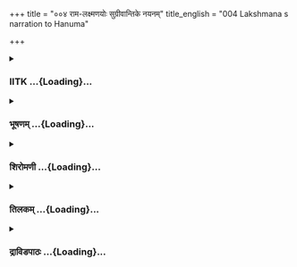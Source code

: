 +++
title = "००४ राम-लक्ष्मणयोः सुग्रीवान्तिके नयनम्"
title_english = "004 Lakshmana s narration to Hanuma"

+++
<div caption="श्रीराम-हरिसीताराममूर्ति-घनपाठिभ्यां वचनम्" class="audioEmbed" src="https://archive.org/download/Ramayana-recitation-Sriram-harisItArAmamUrti-Ghanapaati-v2/Kanda_4/Kanda_4_KSK-004-RamaLakshmanayoho_Sugreeva_Sameepa_Nayanam_0.mp3"></div>

<div class="js_include collapsed" newlevelforh1="3" title="IITK" unfilled url="/purANam/rAmAyaNam/audIchya-pAThaH/iitk/4_kiShkindhAkANDam/01-sugrIva-sakhyam/004_rAma-laxmaNayoH_sugrIvAntike_nayanam.md">
<details><summary><h3>IITK ...{Loading}...</h3></summary>

Lakshmana speaks to Hanuman the purpose of their arrival at Rishyamuka
-- Hanuman takes Rama and Lakshmana on his shoulders to Sugriva



#### श्लोकः
##### मूलम्
ततः प्रहृष्टौ हनुमान्कृत्यवानिति तद्वचः।  
श्रुत्वा मधुरसम्भाषं  सुग्रीवं मनसा गतः4.4.1॥

##### शब्दार्थः
ततः then, कृत्यवान्  who has done his duty, हनुमान् Hanuman, इति thus, तद्वचः his words, श्रुत्वा having heard, मधुरसम्भाषं च and sweet talk, प्रहृष्टः glad, मनसा at heart, सुग्रीवम् to Sugriva, गतः about

##### आङ्ग्लानुवादः
After listening to the sweet words of Lakshmana, Hanuman, having done what he had to do felt happy and thought of Sugriva.



#### श्लोकः
##### मूलम्
भव्यो राज्यागमस्तस्य सुग्रीवस्य महात्मनः।  
यदयं कृत्यवान्प्राप्तः कृत्यं चैतदुपागतम्4.4.2॥

##### शब्दार्थः
महात्मनः great self, तस्य सुग्रीवस्य that Sugriva's, राज्यागमः acquisition of kingdom, भव्यः is likely to happen, यत् since, कृत्यवान्  one who has done his duty, अयम् this, प्राप्तः got, एतत् this, कृतं च and has work, उपागतम् has come

##### आङ्ग्लानुवादः
The great Sugriva, thinks Hanuman, who had done his duty is likely to acquire his kingdom, because great Rama who would help in the work of Sugriva has also come.'



#### श्लोकः
##### मूलम्
ततः परमसंहृष्टो हनुमान् प्लवगर्षभः।  
प्रत्युवाच ततो वाक्यं रामं वाक्यविशारदः4.4.3॥

##### शब्दार्थः
ततः then, परमसंहृष्टः extremely happy, प्लवगोत्तमः best of monkeys, हनुमान् Hanuman, ततः then,वाक्यविशारदम् learned in converasation, रामम् Rama's, वाक्यम् words, प्रत्युवाच  enquired

##### आङ्ग्लानुवादः
Hanuman, the best of the monkeys, learned in conversation, felt extremely happy and enquired from Ramaः



#### श्लोकः
##### मूलम्
किमिर्थं त्वं वनं घोरं पम्पाकाननमण्डितम्।  
आगतस्सानुजो दुर्गं नानाव्यालमृगायुतम्4.4.4॥

##### शब्दार्थः
सानुजः accompanied by your brother, पम्पाकाननमण्डितम् woods surrounding Pampa, दुर्गम् inaccessible, नानाव्यालमृगायुतम् full of different kinds of serpents and wild animals, घोरम् dreadful, वनम् forest, किमर्थम् why, आगतः came here?

##### आङ्ग्लानुवादः
'Why have you come with your brother to this dreadful, inaccessible forest surrounding Pampa, full of different varieties of serpents and wild animals?'



#### श्लोकः
##### मूलम्
तस्य तद्वचनं श्रुत्वा लक्ष्मणो रामचोदितः।  
आचचक्षे महात्मानं रामं दशरथात्मजम्4.4.5॥

##### शब्दार्थः
लक्ष्मणः Lakshmana, तस्य his, तत् those, वचनम् words, श्रुत्वा having heard, रामचोदितः urged by Rama, महात्मानम् great soul, दशरथात्मजम् son of Dasaratha, रामम् Rama, आचचक्षे narrated

##### आङ्ग्लानुवादः
Having listened to Hanuman, and urged by Rama, Lakshmana told him about the great Rama, son of Dasaratha.



#### श्लोकः
##### मूलम्
राजा दशरथो नाम द्युतिमान्धर्मवत्सलः।  
चातुर्वर्ण्यं स्वधर्मेण नित्यमेवाभ्यपालयत्4.4.6॥

##### शब्दार्थः
द्युतिमान् brilliant, धर्मवत्सलः lover of dharma, चातुर्वर्ण्यम् four classes, नित्यमेव always, स्वधर्मेण  his duty, अभ्यपालयत् ruled, दशरथो नाम named Dasaratha, राजा king

##### आङ्ग्लानुवादः




#### श्लोकः
##### मूलम्
न द्वेष्टा विद्यते तस्य न च स द्वेष्टि कञ्चन।  
स च सर्वेषु भूतेषु पितामह इवापरः4.4.7॥  
अग्निष्टोमादिभिर्यज्ञैरिष्टवानाप्तदक्षिणैः।

##### शब्दार्थः
तस्य his, द्वेष्टा enemy, न विद्यते never existed, सः he, कञ्चन any one indeed, न द्वेष्टि not hated, सः he, सर्वेषु at all, भूतेषु beings, अपरः another, पितामहः इव like the father, आप्तदक्षिणैः with generous gifts, अग्निष्टोमादिभिः with fire sacrifices and others, यज्ञैः with yajnas, इष्टवान् performed.

##### आङ्ग्लानुवादः
'He never hated any one nor did any one ever hate him. To all his subjects, he was like another father, the Creator Brahma. And he was generous in giving gifts while performing yajnas (rituals with fire) like Agnistoma.



#### श्लोकः
##### मूलम्
तस्यायं पूर्वजः पुत्रो रामो नाम जनैः श्रुतः॥4.4.8॥  
शरण्यस्सर्वभूतानां पितुर्निर्देशपारगः।

##### शब्दार्थः
अयम् this is, तस्य his, पूर्वजः elder, पुत्रः son, रामो नाम by name Rama, जनैः by people, श्रुतः popular, सर्वभूतानाम् at all beings, शरण्यः protector, पितुः father's, निर्देशपारगः one who  never fails to follow instructions.

##### आङ्ग्लानुवादः
'Here is his eldest son, popularly known as Rama. He is the protector of all beings and never failed his father's instructions.



#### श्लोकः
##### मूलम्
वीरो दशरथस्यायं पुत्राणां गुणवत्तमः॥4.4.9॥  
राजलक्षणसम्पन्नस्सम्युक्तो राजसम्पदा।  
राज्याद्भ्रष्टो वने वस्तुं मया सार्धमिहागतः4.4.10॥

##### शब्दार्थः
दशरथस्य Dasaratha's, पुत्राणाम् among sons, वीरः warrior, गुणवत्तमः most virtuous, राजलक्षणसंयुक्तः endowed with royal traits, राज्यसम्पदा with royal wealth, संयुक्तः he is  
endowed with, अयम् this one, राज्यात् from kingdom, भ्रष्टः is sent away, वने in the forest, वस्तुम् to reside, मया सार्धम् along with me, इह here, आगतः has come

##### आङ्ग्लानुवादः




#### श्लोकः
##### मूलम्
भार्यया च महातेजास्सीतयाऽनुगतो वशी।  
दिनक्षये महातेजाः प्रभयेव दिवाकरः4.4.11॥

##### शब्दार्थः
महातेजाः glorious one, वशी selfcontrolled, दिनक्षये at the end of the day, दिवाकरः Sun, प्रभयेव with radiance, भार्यया  with wife, सीतया with Sita, अनुगतः followed

##### आङ्ग्लानुवादः
'This glorious Rama was followed by his wife, Sita, like the rays of the effulgent Sun follow him to the end of the day.



#### श्लोकः
##### मूलम्
अहमस्यावरो भ्राता गुणैर्दास्यमुपागतः।  
कृतज्ञस्य बहुज्ञस्य लक्ष्मणो नाम नामतः4.4.12॥

##### शब्दार्थः
अहम् I am, कृतज्ञस्य of the grateful man, बहुज्ञस्य of a wellversed man, अस्य his, गुणैः by virtues, दास्यम् servitude, उपागतः has accepted, अवरः younger, भ्राता brother, नामतः  name, लक्ष्मणो नाम called Lakshmana

##### आङ्ग्लानुवादः
'I am his younger brother, called Lakshmana. I have accepted the service of this learned, virtuous and grateful man.



#### श्लोकः
##### मूलम्
सुखार्हस्य महार्हस्य सर्वभूतहितात्मनः।  
ऐश्वर्येण च हीनस्य वनवासाश्रितस्य च4.4.13॥  
रक्षसाऽपहृता भार्या रहिते कामरूपिणा।  
तच्च न ज्ञायते रक्षः पत्नी येनास्य सा हृता4.4.14॥

##### शब्दार्थः
सुखार्हस्य  deserved comforts, महार्हस्य worthy  of reverence, सर्वभूतहितात्मनः wellwisher of all beings, ऐश्वर्येण by wealth, विहीनस्य deprived, वनवासे dwelling in the forest, रतस्य of a man engaged, भार्या wife, रहिते when we were not present2 2सा she, कामरूपिणा who can assume any form at will, रक्षसा by a demon, अपहृता kidnapped, येन वा or by whomsoever,  अस्य his, भार्या wife, हृता has been stolen, तत् that, रक्षः rakshasa, न ज्ञायते is not known

##### आङ्ग्लानुवादः
'This man who should have lived in comfort and in reverence, one who was worthy of all the wellwishers lost his wealth and was banished into the forest. He is now deprived of his wife kidnapped by an unknown demon who could assume any form at will.



#### श्लोकः
##### मूलम्
दनुर्नाम दितेः पुत्रश्शापाद्राक्षसतां गतः।  
आख्यातस्तेन सुग्रीवस्समर्थो वानरर्षभः4.4.15॥

##### शब्दार्थः
दितेः Diti's, पुत्रः a son, शापात् by curse, राक्षसताम् as a demon, गतः became, दनुः नाम called Danu, तेन by him, वानरर्षभः the bull among monkeys, सुग्रीवः Sugriva, समर्थः capable, आख्यातः had said

##### आङ्ग्लानुवादः
'Diti's son called Danu who had been cursed to live the life of a demon had said that Sugriva, the best among monkeys, would be able to locate her.



#### श्लोकः
##### मूलम्
स ज्ञास्यति महावीर्यस्तव भार्यापहारिणम्।  
एवमुक्त्वा दनुस्स्वर्गं भ्राजमानो गतस्सुखम्4.4.16॥

##### शब्दार्थः
महावीर्यः valiant one, सः he, तव your, भार्यापहारिणम्  who has stolen your wife, ज्ञास्यति will know, दनुः Danu, एवम् in that way, उक्त्वा having said, भ्राजमानः glowing away, स्वर्गम् heaven, सुखम् happily, गतः went

##### आङ्ग्लानुवादः
'That Valiant Sugriva can spot the demon who has abducted your wife', said Danu and disappeared happily into heaven shining in brilliance.



#### श्लोकः
##### मूलम्
एतत्ते सर्वमाख्यातं यथा तथ्येन पृच्छतः।  
अहं चैव हि रामश्च सुग्रीवं शरणं गतौ4.4.17॥

##### शब्दार्थः
पृच्छतः since you asked, ते you, एतत् that, सर्वम् every event, यथा तथ्येन  in fact, आख्यातम् said, अहं चैव and I also, रामश्च Rama too, सुग्रीवम् Sugriva's, शरणम् refuge, गतौ both arrived

##### आङ्ग्लानुवादः
'I have given a factual account of everything, since you asked me. Now Rama and I have arrived seeking Sugriva's shelter.



#### श्लोकः
##### मूलम्
एष दत्त्वा च वित्तानि प्राप्य चानुत्तमं यशः।  
लोकनाथः पुरा भूत्वा सुग्रीवं नाथमिच्छति4.4.18॥

##### शब्दार्थः
एषः this person, वित्तानि wealth, दत्त्वा च and gifting , अनुत्तमम् excellence ,यशः fame, प्राप्य च having obtained, पुरा earlier, लोकनाथः lord of the world, सुग्रीवम् Sugriva, नाथम् king, इच्छति wishes

##### आङ्ग्लानुवादः
'Having earned supreme fame through his munificence in the past, this lord of the world now craves Sugriva's indulgence.



#### श्लोकः
##### मूलम्
पिता यस्य पुरा ह्यासीच्छरण्यो धर्मवत्सलः।  
तस्य पुत्रश्शरण्यश्च सुग्रीवं शरणं गतः4.4.19॥

##### शब्दार्थः
पुरा earlier, यस्य whose, धर्मवत्सलः lover of dharma, पिता father, शरण्यः refuge to others, आसीत् he was, शरण्यश्च refuge of, तस्य his, पुत्रः son, सुग्रीवम् to Sugriva, शरणं गतः seeks protection

##### आङ्ग्लानुवादः
'One whose father was once a protector of dharma, a refuge to all now seeks Sugriva's shelter.



#### श्लोकः
##### मूलम्
सर्वलोकस्य धर्मात्मा शरण्यश्शरणं पुरा।  
गुरुर्मे राघवस्सोऽयं सुग्रीवं शरणं गतः4.4.20॥

##### शब्दार्थः
धर्मात्मा righteous, शरण्यः  protector, पुरा earlier, सर्वलोकस्य for the whole world, to all (his) people शरणम् protector, गुरुः respectable, सः he, अयम् this person, राघवः Rama, सुग्रीवम् Sugriva's, शरणं गतः sought protection

##### आङ्ग्लानुवादः
'This righteous Rama who used to lend in the past protection to the whole world and, indeed, a refuge to all, venerable sir, now seeks Sugriva's shelter.



#### श्लोकः
##### मूलम्
यस्य प्रसादे सततं प्रसीदेयुरिमाः प्रजाः।  
स रामो वानरेन्द्रस्य प्रसादमभिकाङ्क्षते। 4.4.21॥

##### शब्दार्थः
यस्य whose, प्रसादे grace, इमाः these, प्रजाः people, सततम् always, प्रसीदेयुः they will be pleased, सः रामः that Rama, वानरेन्द्रस्य chief of monkeys', प्रसादम् favour, अभिकाङ्क्षते is desiring

##### आङ्ग्लानुवादः
'This Rama for whose grace the subjects were ever bobolden to him now seeks the favour of the Chief of monkeys.



#### श्लोकः
##### मूलम्
येन सर्वगुणोपेताः पृथिव्यां सर्वपार्थिवाः।  
मानितास्सततं राज्ञा सदा दशरथेन वै4.4.22  
तस्यायं पूर्वजः पुत्रस्त्रिषु लोकेषु विश्रुतः।  
सुग्रीवं वानरेन्द्रं तु रामश्शरणमागतः4.4.23॥

##### शब्दार्थः
राज्ञा by the king, येन by whom, दशरथेन by Dasaratha, पृथिव्याम् on this earth, सर्वगुणोपेताः endowed with all virtues, सर्वपार्थिवाः all kings, सदा always, सततम् ever, मानिताः honoured, तस्य his, पूर्वजः eldest, पुत्रः son, त्रिषु लोकेषु in the three worlds, विश्रुतः very famous, अयं रामः such Rama,  वानरेन्द्रम् lord of monkeys, सुग्रीवम् Sugriva, शरणमागतः sought refuge

##### आङ्ग्लानुवादः
'Famous in all the three worlds, this Rama, who was the firshborn of Dasaratha, endowed with all virtues and ever respected by all the kings of this earth, now seeks shelter of Sugriva, Chief of monkeys.



#### श्लोकः
##### मूलम्
शोकाभिभूते रामे तु शोकार्ते शरणं गते।  
कर्तुमर्हति सुग्रीवः प्रसादं हरियूधपः4.4.24॥

##### शब्दार्थः
हरियूधपः lord of monkeys, शोकाभिभूते one who is overcome by grief, शोकार्ते one who is pained  by sorrow, शरणं गते when he sought refuge, रामे to Rama, सुग्रीवः Sugriva, प्रसादम्  favour कर्तुम् to render, अर्हति deserves

##### आङ्ग्लानुवादः
'Sugriva, lord of monkeys, ought to help Rama who tormented by, and overwhelmed with, grief seeks his favour.'



#### श्लोकः
##### मूलम्
एवं ब्रुवाणं सौमित्रिं करुणं साश्रुलोचनम्।  
हनुमान्प्रत्युवाचेदं वाक्यं वाक्यविशारदः4.4.25॥

##### शब्दार्थः
करुणम् piteously, साश्रुलोचनम् eyes filled with tears, एवम् that way, ब्रुवाणम् while speaking, सौमित्रिम् to Saumithri, वाक्यविशारदः an erudite speaker, हनुमान् Hanuman, इदम् these, वाक्यम् words, प्रत्युवाच replied back

##### आङ्ग्लानुवादः
To Saumitri who was speaking thus in a piteous tone, his eyes filled with tears the eloquent Hanuman repliedः



#### श्लोकः
##### मूलम्
ईदृशा बुद्धिसम्पन्ना जितक्रोधा जितेन्द्रियाः।  
द्रष्टव्या वानरेन्द्रेण दिष्ट्या दर्शनमागताः4.4.26॥

##### शब्दार्थः
बुद्धिसम्पन्नाः highly intelligent, जितक्रोधाः who have conquered anger, जितेन्द्रियाः who have 2 2conquered senses, दिष्ट्या luckily, दर्शनम् to see, आगताः came here, ईदृशाः such men, वानरेन्द्रेण by king of vanaras, द्रष्टव्या deserve to be approached

##### आङ्ग्लानुवादः
'It is a matter of great fortune that you who have intelligence, control over your senses and conquered anger have come to see the lord of monkeys who needs instead, to approach you.



#### श्लोकः
##### मूलम्
स हि राज्यात्परिभ्रष्टः कृतवैरश्च वालिना।  
हृतदारो वने त्यक्तो भ्रात्रा विनिकृतो भृशम्4.4.27॥

##### शब्दार्थः
वालिना by Vali, कृतवैरः developed enmity, भ्रात्रा by his brother, हृतदारः deprived of his wife, भृशम् strongly, विनिकृतः is offended, राज्यात् from the kingdom, विभ्रष्टः thrown out, सः he, त्यक्तः is abandoned, वने in the forest

##### आङ्ग्लानुवादः
'(In fact) seriously offended by his brother Vali who treated him like his enemy and expelled him from the kingdom. He is now abandoned in the forest, his wife hijacked.



#### श्लोकः
##### मूलम्
करिष्यति स साहाय्यं युवयोर्भास्करात्मजः।  
सुग्रीवस्सह चास्माभिस् सीतायाः परिमार्गणे4.4.28॥

##### शब्दार्थः
भास्करात्मजः son of the Sungod, सुग्रीवः Sugriva, अस्माभिः सह along with us, सीतायाः Sita's, परिमार्गणे in search of, युवयोः for both of you, साहाय्यम् help, करिष्यति he will do

##### आङ्ग्लानुवादः
'Sugriva, son of the Sungod, along with us will extend all help to you, in your search for Sita.'



#### श्लोकः
##### मूलम्
इत्येवमुक्त्वा हनुमान् श्लक्ष्णं मधुरया गिरा।  
बभाषे सोऽभिगच्छेम सुग्रीवमिति राघवम्4.4.29॥

##### शब्दार्थः
हनुमान् Hanuman, मधुरया sweetly, गिरा with words, इत्येवम् like that, श्लक्ष्णम् gently, उक्त्वा having said, साधु well done, सुग्रीवम् to Sugriva, अभिगच्छेम we will go, इति thus, राघवम् Raghava, बभाषे spoke

##### आङ्ग्लानुवादः
Hanuman, having spoken with sweet, gentle words said to the Raghavas, 'We will now go to Sugriva'.



#### श्लोकः
##### मूलम्
एवं ब्रुवाणं धर्मात्मा हनुमन्तं स लक्ष्मणः।  
प्रतिपूज्य यथान्यायमिदं प्रोवाच राघवम्4.4.30॥

##### शब्दार्थः
धर्मात्मा righteous, सः लक्ष्मणः that Lakshmana, एवम् in that way, ब्रुवाणम् as he spoke, हनुमन्तम् to Hanuman, यथान्यायम् as per tradition, प्रतिपूज्य  offered salutation, राघवम् Raghava, इदम् this, प्रोवाच spoke

##### आङ्ग्लानुवादः
Having offered reverential salutations to Hanuman as per tradition, righteous Lakshmana now spoke to Ramaः



#### श्लोकः
##### मूलम्
कपिः कथयते हृष्टो यथाऽयं मारुतात्मजः।  
कृत्यवांत्सोऽपि सम्प्राप्तः कृतकृत्योऽसि राघव4.4.31॥

##### शब्दार्थः
राघव Rama, मारुतात्मजः son of the windgod, अयं कपिः this monkey, हृष्टः a pleased one, यथा as, कथयते he is telling, सोऽपि he also, कृत्यवान् a person of action, सम्प्राप्तः has come, कृतकृत्यः  accomplished, असि you are

##### आङ्ग्लानुवादः
'O Raghava this monkey, son of the Windgod appears pleased as evident from his words. As he is a man of action, take your work as accomplished now.



#### श्लोकः
##### मूलम्
प्रसन्नमुखवर्णश्च व्यक्तं हृष्टश्च भाषते।  
नानृतं वक्ष्यते वीरो हनुमान्मारुतात्मजः4.4.32॥

##### शब्दार्थः
व्यक्तम् it is evident, प्रसन्नमुखवर्णश्च he has a cheerful face, हृष्टश्च he is pleased, भाषते  words, मारुतात्मजः son of the windgod, हनुमान् Hanuman, अनृतम् lie, न वक्ष्यते will not tell

##### आङ्ग्लानुवादः
'It is evident from his words  and from his cheerful face that Hanuman is pleased. (I know that) this heroic son of the Windgod will never tell a lie'.



#### श्लोकः
##### मूलम्
ततस्स तु महाप्राज्ञो हनुमान्मारुतात्मजः।  
जगामादाय तौ वीरौ हरिराजाय राघवौ4.4.33॥

##### शब्दार्थः
ततः then, महाप्राज्ञः very wise, मारुतात्मजः son of the windgod, सः हनुमान् that Hanuman, वीरौ   warrior heroes, तौ राघवौ both Raghavas, हरिराजाय to the king of monkeys, आदाय  
led them, जगाम went

##### आङ्ग्लानुवादः
Hanuman, son of the Windgod, endowed with great wisdom carried both the Raghava warriors to the king of monkeys.



#### श्लोकः
##### मूलम्
भिक्षुरूपं परित्यज्य वानरं रूपमास्थितः।  
पृष्ठमारोप्य तौ वीरौ जगाम कपिकुञ्जरः4.4.34॥

##### शब्दार्थः
कपिकुञ्जरः elephantlike monkey, भिक्षुरूपम् form of a mendicant, परित्यज्य  gave up, वानरम् monkeys, रूपम् form, आस्थितः assumed, तौ both, वीरौ heroes, पृष्ठम् on the back, आरोप्य lifted, जगाम proceeded.

##### आङ्ग्लानुवादः
Hanuman, who was an elephant among monkeys, gave up the guise of a mendicant, and assuming the form of the monkeys, lifted both the heroes  on to his back and proceeded.



#### श्लोकः
##### मूलम्
स तु विपुलयशाः कपिप्रवीरः  
पवनसुतः कृतकृत्यवत्प्रहृष्टः।  
गिरिवरमुरुविक्रमः प्रयात  
स्स शुभमतिस्सह रामलक्ष्मणाभ्याम्4.4.35॥

##### शब्दार्थः
विपुलयशाः highly renowned, कपिप्रवीरः most heroic monkey, सः पवनसुतः son of the windgod, कृतकृत्यवत् having done his duty, प्रहृष्टः gladly, शुभमतिः with auspicious feeling, उरुविक्रमः renowned for his valiance, सः he, रामलक्ष्मणाभ्यां सह with Rama and Lakshmana, गिरिवरम् to the great mountain, प्रयातः departed.

##### आङ्ग्लानुवादः
The son of the Windgod, the most valiant, the supremely heroic monkey and the one welladmired, having performed his task, felt immensely happy.And with an auspicious feeling, departed for the great mountain (Rishyamuka) along with Rama and Lakshmana.  

#### समाप्तिः
 श्रीमद्रामायणे वाल्मीकीय आदिकाव्ये किष्किंधाकाण्डे चतुर्थस्सर्गः॥  
Thus ends the fourth sarga of Kishkindakanda of the Holy Ramayana, the first epic composed by sage Valmiki.

</details>
</div>
<div class="js_include collapsed" newlevelforh1="3" title="भूषणम्" unfilled url="/purANam/rAmAyaNam/audIchya-pAThaH/TIkA/bhUShaNa_iitk/4_kiShkindhAkANDam/01-sugrIva-sakhyam/004_rAma-laxmaNayoH_sugrIvAntike_nayanam.md">
<details><summary><h3>भूषणम् ...{Loading}...</h3></summary>



ततः प्रहृष्टो हनुमान् कृत्यवानिति तद्वचः ।  

श्रुत्वा मधुरसम्भाषं सुग्रीवं मनसा गतः  ॥  ४।४।१  ॥   

अथाचार्यमुखेन चेतनालाभश्चतुर्थे तत इत्यादि । मधुरसम्भाषं मधुरभाषणं
तद्वचः श्रुत्वा  

कृत्यवान् कार्यवान् रामः इति हेतोः प्रहृष्टः सन् सुग्रीवं मनसा गतः ।
"तमेव चावां मार्गाव" इति वचनभावतया रामस्य कृत्यवत्त्वज्ञानम्  ॥  ४।४।१
 ॥   

  

भव्यो राज्यागमस्तस्य सुग्रीवस्य महात्मनः ।  

यदयं कृत्यवान् प्राप्तः कृत्यं चैतदुपागतम्  ॥  ४।४।२  ॥   

मनसा गत इत्येतद्दर्शयति भव्य इति । यद्यस्मादयं कृत्यवान् प्राप्तः
तस्मात् महात्मनः महाभाग्यस्य तस्य सुग्रीवस्य राज्यागमः भव्यः भावी । एतत्
कृत्यं राज्यागमनरूपकार्यम् उपागतं समीपे आगतं, निष्पन्नप्रायमित्यर्थः  ॥ 
४।४।२  ॥   

  

ततः परमसंहृष्टो हमुमान् प्लवगर्षभः ।  

प्रत्युवाच ततो वाक्यं रामं वाक्यविशारदः  ॥  ४।४।३  ॥   

अस्मिन् श्लोके प्लवगर्षभ इत्यत्र गकारो गायत्र्याः दशमाक्षरम् ।
नवसहस्रश्लोका गताः  ॥  ४।४।३  ॥   

  

किमर्थं त्वं वनं घोरं पम्पाकाननमण्डितम् ।  

आगतः सानुजौ दुर्गं नानाव्यालमृगायुतम्  ॥  ४।४।४  ॥   

किमर्थमिति । पम्पाकाननेन पम्पोपवनेन मण्डितं वनं दण्डकारण्यम् ।
दण्डकारण्येप्येतत्प्रदेशं किमर्थमागत इति भावः  ॥  ४।४।४  ॥   

  

तस्य तद्वचनं श्रुत्वा लक्ष्मणो रामचोदितः ।  

आचचक्षे महात्मानं रामं दशरथात्मजम्  ॥  ४।४।५  ॥   

राजा दशरथो नाम द्युतिमान् दर्मवत्सलः ।  

चातुर्वर्ण्यं स्वधर्मेण नित्यमेवाभ्यपालयत्  ॥  ४।४।६  ॥   

तस्येति । महात्मत्वेन दशरथात्मजत्वेन चाचचक्ष इत्यर्थः  ॥  ४।४।५,६  ॥   

  

न द्वेष्टा विद्यते तस्य न च स द्वेष्टि कञ्चन ।  

स च सर्वेषु भूतेषु पितामह इवापरः ।  

अग्निष्टोमादिभिर्यज्ञैरिष्टवानाप्तदक्षिणैः  ॥  ४।४।७  ॥   

तस्यायं पूर्वजः पुत्रो रामो नाम जनैः श्रुतः ।  

शरण्यः सर्वभूतानां पितुर्निर्देषपारगः  ॥  ४।४।८  ॥   

न द्वेष्टेति । सर्वेषु भूतेषु मध्ये पितामह इव श्रेष्ठ इत्यर्थः  ॥ 
४।४।७,८  ॥   

  

वीरो दशरथस्यायं पुत्राणां गुणवत्तमः ।  

राजलक्षणसम्पन्नः संयुक्तो राजसम्पदा  ॥  ४।४।९  ॥   

पुत्राणां पुत्राणां मध्ये  ॥  ४।४।९  ॥   

  

राज्याद्भ्रष्टो वने वस्तुं मया सार्धमिहागतः ।  

भार्यया च महातेजाः सीतया ऽनुगतो वशी  ॥  ४।४।१०  ॥   

दिनक्षये महातेजाः प्रभयेव दिवाकरः  ॥  ४।४।११  ॥   

राज्यादित्यादि । भार्यायेति । ऐश्वर्यभ्रंशदशायामप्यनुवर्तनद्योतनाय
दिनक्षय इत्युक्तम्  ॥  ४।४।१०,११  ॥   

  

अहमस्यावरो भ्राता गुणैर्दास्यमुपागतः ।  

कृतज्ञस्य बहुज्ञस्य लक्ष्मणो नाम नामतः  ॥  ४।४।१२  ॥   

अहमिति । भवानस्य क इत्याकाङ्क्षायामाह अस्यावरो भ्राता एतदभिप्रायेण
भ्रातास्मि । अहं तु गुणैर्दास्यमुपागतः गुणवशीकृतहृदयः सन् तस्य दासो
ऽस्मि । यद्यपि परवानस्मीत्यादौ स्वरूपप्रयुक्तदास्यमुक्तं तथापि
योग्यताप्रकर्षात् गुणोत्तम्भितं तद्दास्यमिति तदविरोधो द्रष्टव्यः ।
उपेत्यनेन सर्वदेशसर्वकालसर्वावस्थोचितसर्वविधकैङ्कर्यं प्राप्त इत्युच्यते
। इदमपि कैङ्कर्यं तन्मुखोल्लासार्थम्, न तु मदर्थमित्याह कृतज्ञस्य
बहुज्ञस्येति । अल्पमिति कृतं बहुतया जानत इत्यर्थः । इदमपि कैङ्कर्यं
सहजमित्याशयेनाह नाम्ना लक्ष्मणो नामेति । स्वनामतः कैङ्कर्यलक्ष्मीसम्पन्न
इति प्रसिद्धः  ॥  ४।४।१२  ॥   

  

सुखार्हस्य महार्हस्य सर्वभूतहितात्मनः ।  

ऐश्वर्येण च हीनस्य वनवासाश्रितस्य च  ॥  ४।४।१३  ॥   

सुखेत्यादिश्लोकद्वयमेकान्वयम् । यद्वा प्रथमश्लोकस्य पूर्वेणान्वयः ।
सहजत्वमुपपादयति सुखेति । महार्हस्य ऐश्वर्यसम्पन्नस्य वनवासश्रितस्य
दुःकितस्येत्यर्थः । तथा च समृद्धिदशायामसमृद्धिदशायां च दास्योक्त्या
सहजत्वमुपपादितम् । सहजमेव कैङ्कर्यम् । गुणास्तु तद्वर्धका इति भावः  ॥ 
४।४।१३  ॥   

  

रक्षसा ऽपहृता भार्या रहिते कामरूपिणा ।  

तञ्च न ज्ञायते रक्षः पत्नी येनास्य सा हृता  ॥  ४।४।१४  ॥   

रक्षसेति । रहिते आवाभ्यां रहितदेशे  ॥  ४।४।१४  ॥   

  

दनुर्नाम दितेः पुत्रः शापाद्राक्षसतां गतः ।  

आख्यातस्तेन सुग्रीवः समर्थो वानमर्षभः  ॥  ४।४।१५  ॥   

दनुरिति । दनुः दनुवंशजः दितेः पुत्रः पुत्रप्रायः तेन सुग्रीवः समर्थ
इत्याख्यातः  ॥  ४।४।१५  ॥   

  

स ज्ञास्यति महावीर्यस्तव भार्यापहारिणम् ।  

एवमुक्त्वा दनुः स्वर्गं भ्राजमानो गतः सुखम्  ॥  ४।४।१६  ॥   

स इति । स्पष्टम्  ॥  ४।४।१६  ॥   

  

एतत्ते सर्वमाख्यातं याथातथ्येन पृच्छतः  ॥  ४।४।१७  ॥   

एतदिति । ते तुभ्यं याथातथ्येनाख्यातम्  ॥  ४।४।१७  ॥   

  

अहं चैव हि रामश्च सुग्रीवं शरणं गतौ  ॥  ४।४।१८  ॥   

अहमित्यर्धम्  ॥  ४।४।१८  ॥   

  

एष दत्त्वा च वित्तानि प्राप्य चानुत्तमं यशः ।  

लोकनाथः पुरा भूत्वा सुग्रीवं नाथमिच्छति  ॥  ४।४।१९  ॥   

परत्वसौशील्ये दर्शयति एष इति । त्रैलोक्यनाथत्वमेव सुग्रीवनाथत्वेच्छायां
हेतुः । परत्वं विना सौशील्यस्यागुणत्वात् । इच्छति लप्स्यते न वा
स्वयमभिलषति । अपर्यनुर्योज्या हि स्वतन्त्रा इति भावः । चकारेण लब्धा
चेत्युच्यते । अनुत्तमं परत्वापेक्षया ऽवतारप्रयुक्तातिशयवत् । लोकनाथः
सर्वलोकैर्याच्यमानः सर्वस्वामी च । "नाधृ नाथृ याच्ञोपतापैश्वर्याशीष्षु"
धातुः  ॥  ४।४।१९  ॥   

  

पिता यस्य पुरा ह्यासीच्छरण्यो धर्मवत्सलः ।  

तस्य पुत्रः शरण्यश्च सुग्रीवं शरणं गतः  ॥  ४।४।२०  ॥   

तदेव सौशील्यं प्रकारान्तरेणाह पितेति । शरण्यः प्राप्यः । शरणं रक्षकम्  ॥ 
४।४।२०  ॥   

  

सर्वलोकस्य धर्मात्मा शरण्यः शरणं पुरा ।  

गुरुर्मे राघवः सो ऽयं सुग्रीवं शरणं गतः  ॥  ४।४।२१  ॥   

शरण्य इत्युक्तं विशेषयति सर्वलोकस्येति । गुरुः अग्रजः  ॥  ४।४।२१  ॥   

  

यस्य प्रसादे सततं प्रसीदेयुरिमाः प्रजाः ।  

स रामो वानरेन्दस्य प्रसादमभिकाङ्क्षते  ॥  ४।४।२२  ॥   

यस्य प्रसाद इति । इमाः प्रजाः सततं प्रसीदेयुः
तत्प्रसादलब्धसकलपुरुषार्थतया सर्वदा प्रसन्निचित्ता भवेयुः ।
वानरेन्द्रस्य स्वप्रसाद्यप्रजैकदेशक्षुद्रतरजनस्य प्रसादमभिकाङ्क्षते
स्वतन्त्रेच्छस्य नियन्तुमशक्यत्वादिति भावः  ॥  ४।४।२२  ॥   

  

येन सर्वगुणोपेताः पृथिव्यां सर्वपार्थिवाः ।  

मानिताः सततं राज्ञा सदा दशरथेन वै  ॥  ४।४।२३  ॥   

तस्यायं पूर्वजः पुत्रस्त्रिषु लोकेषु विश्रुतः ।  

सुग्रीवं वानरेन्द्रं तु रामः शरणमागतः  ॥  ४।४।२४  ॥   

येनेत्यादिश्लोकद्वयमेकान्वयम् । येन सततं सर्वगुणोपेताः सर्वोपचारोपेता
यथा भवन्ति तथा सदा मानिताः । वानरेन्द्रं वनमात्रप्रसिद्धशाखामृगमिति
सौशील्यातिशयध्वनिः  ॥  ४।४।२३,२४  ॥   

  

शोकाभिभूते रामे तु शोकार्तं शरणं गते ।  

कर्तुमर्हति सुग्रीवः प्रसादं हरियूथपः  ॥  ४।४।२५  ॥   

शोकेनाभिभूते शोकपरतन्त्रे । शोकार्ते शोकपीडिते । कर्मपरतन्त्रं शोकाकुलं
स्वजनमालोक्य स्वयं शोकाकुलस्यचार्यमुखं विनोभयशोकानुद्धारादिति भावः  ॥ 
४।४।२५  ॥   

  

एवं ब्रुवाणं सौमित्रिं करुणं साश्रुलोचनम् ।  

हनुमान् प्रत्युवाचेदं वाक्यं वाक्यविशारदः  ॥  ४।४।२६  ॥   

एवमिति । साश्रुलोचनमिति रामदुःखदर्शनाद्दुःखितत्वमुच्यते  ॥  ४।४।२६  ॥   

  

ईदृशा बुद्धिसम्पन्ना जितक्रोधा जितेन्द्रियाः ।  

द्रष्टव्या वानरेन्द्रेण दिष्ट्या दर्शनमागताः  ॥  ४।४।२७  ॥   

द्रष्टव्याः अन्वेषितव्याः  ॥  ४।४।२७  ॥   

  

स हि राज्यात्परिभ्रष्टः कृतवैरश्च वालिना ।  

हृतदारो वने त्यक्तो भ्रात्रा विनिकृतो भृशम्  ॥  ४।४।२८  ॥   

विनिकृतः वञ्चितः  ॥  ४।४।२८  ॥   

  

करिष्यति स साहाय्यं युवयोर्भास्करात्मजः ।  

सुग्रीवः सह चास्माभिः सीतायाः परिमार्गणे  ॥  ४।४।२९  ॥   

करिष्यतीति । परिमार्गणे साहाय्यं करिष्यति ततः परं भवतोरग्रे का
शत्रुवार्तेति भावः  ॥  ४।४।२९  ॥   

  

इत्येवमुक्त्वा हनुमान् श्लक्ष्णं मधुरया गिरा ।  

बभाषे सो ऽभिगच्छेम सुग्रीवमिति राघवम्  ॥  ४।४।३०  ॥   

इतीति । बभाषे पुनरपीति शेषः  ॥  ४।४।३०  ॥   

  

एवं ब्रुवाणं धर्मात्मा हनुमन्तं स लक्ष्मणः ।  

प्रतिपूज्य यथान्यायमिदं प्रोवाच राघवम्  ॥  ४।४।३१  ॥   

यथान्यायं दूतानुरूपम्  ॥  ४।४।३१  ॥   

  

कपिः कथयते हृष्टो यथा ऽयं मारुतात्मजः ।  

कृत्यवान् सो ऽपि सम्प्राप्तः कृतकृत्यो ऽसि राघव  ॥  ४।४।३२  ॥   

कपिरिति । अयं हृष्टः सन् यथा यथार्थं कथयते यथार्थकथने हृष्टत्वं हेतुः ।
सीतापरिमार्गणं करिष्यतीति यथार्थमेव । सो ऽपि सुग्रीवः कृत्यवान् प्राप्तः
जातः तस्मात् कृतकृत्यो ऽसि  ॥  ४।४।३२  ॥   

  

प्रसन्नमुखवर्णश्च व्यक्तं हृष्टश्च भाषते ।  

नानृतं वक्ष्यते वीरो हनुमान् मारुतात्मजः  ॥  ४।४।३३  ॥   

हृष्टपदसूचितं विवृणोति प्रसन्नेति । वक्ष्यते वक्ष्यति । अनृतं न
वदेदित्यर्थः  ॥  ४।४।३३  ॥   

  

ततः स तु महाप्राज्ञो हनुमान्मारुतात्मजः ।  

जगामादाय तौ वीरौ हरिराजाय राघवौ  ॥  ४।४।३४  ॥   

हरिराजाय वानरराजाय  ॥  ४।४।३४  ॥   

  

भिक्षुरूपं परित्यज्य वानरं रूपमास्थितः ।  

पृष्ठमारोप्य तौ वीरौ जगाम कपिकुञ्जरः  ॥  ४।४।३५  ॥   

उक्तं विवृणोति भिक्ष्विति  ॥  ४।४।३५  ॥   

  

स तु विपुलयशाः कपिप्रवीरः पवनसुतः कृतकृत्यवत्प्रहृष्टः ।  

गिरिवरमुरुविक्रमः प्रयातः सुशुभमतिः सह रामलक्ष्मणाभ्याम्  ॥  ४।४।३६  ॥   

इत्यार्षे श्रीरामायणे वाल्मीकीये आदिकाव्ये श्रीमत्किष्किन्धाकाण्डे
चतुर्थः सर्गः  ॥  ४  ॥   

विपुलयशाः सर्वदेववरप्रसादेन विशालकीर्तिः कपिप्रवीरः सुग्रीवमपि नियन्तुं
समर्थः । अनेन भगवल्लाभ आचार्याधीन इत्युक्तम्  ॥  ४।४।३६  ॥   

इति श्रीगोविन्दराजविरचिते श्रीरामायणभूषणे मुक्ताहाराख्याने
किष्किन्धाकाण्डव्याख्याने चतुर्थः सर्गः  ॥  ४  ॥   



</details>
</div>
<div class="js_include collapsed" newlevelforh1="3" title="शिरोमणी" unfilled url="/purANam/rAmAyaNam/audIchya-pAThaH/TIkA/shiromaNI_iitk/4_kiShkindhAkANDam/01-sugrIva-sakhyam/004_rAma-laxmaNayoH_sugrIvAntike_nayanam.md">
<details><summary><h3>शिरोमणी ...{Loading}...</h3></summary>



लक्ष्मणवचनश्रवणानन्तरकालिकं हनुमद्वृत्तान्तमाह-- तत इत्यादिभिः ।
मधुरभावं सचिवो ऽयं कपीन्द्रस्य सुग्रीवस्य महात्मन इत्यादिरामोक्त्या
तन्मधुरस्वभावबोधकं कृत्यवान् । तमेव काङ्क्षमाण इति लक्ष्मणोक्त्या रामः
किंचित्कृत्याकाङ्क्ष इति बोधकं च तत् रामलक्ष्मणवचः श्रुत्वा प्रहृष्टो
हनुमान् सुग्रीवं सुग्रीवकार्यसिद्धिं मनसा गतः निश्चितवान्  ॥  ४।४।१  ॥   

  

तन्निश्चयमेवाह भाव्य इति । अयं रामः यत् यस्मात् कृत्यवान् प्रयोजनापेक्षः
सन् प्राप्तः कृत्यं तत्प्रयोजनं च एतदुपागतम् एतं सुग्रीवमुपागतं
सुग्रीवसाध्यत्वेन निश्चितमित्यर्थः, तस्माद्धेतोः सुग्रीवराज्यागमो भाव्यः
अवश्यं भविष्यतीत्यर्थः  ॥  ४।४।२  ॥   

  

तत इति । ततः सुग्रीवराज्यप्राप्तनिश्चयाद्धेतोः परमसंहृष्टो हनूमान्
ततस्तं रामं प्रत्युवाच  ॥  ४।४।३  ॥   

  

तत्प्रतिवचनाकारमाह किमर्थमिति । पम्पाकाननमण्डितं पम्पावनेन शोभितं
नानाव्यालमृगायुतम् अत एव दुर्गं मनुष्यैर्दुर्गमं घोरं वनं सानुजस्त्वं
किमर्थमागतः  ॥  ४।४।४  ॥   

  

तस्येति । तस्य हनुमतः तद्वचनं श्रुत्वा रामचोदितः लक्ष्मणः महात्मानं
दशरथात्मजं रामम् आचचक्षे कथयामास  ॥  ४।४।५  ॥   

  

तत्कथनाकारमाह राजेति । दशरथो नाम राजा स्वधर्मेण राजनीत्या चातुर्वर्ण्यं
नित्यमभ्यपालयत्  ॥  ४।४।६  ॥   

  

नेति । स दशरथः कंचन न द्वेष्टि अत एव तस्य दशरथस्य द्वेष्टा न विद्यते अत
एव सः सर्वभूतेषु अपरः पितामह इव अभवदिति शेषः  ॥  ४।४।७  ॥   

  

अग्नीति । आप्तदक्षिणैः परिपूर्णदक्षिणाविशिष्टैः अग्निष्टोमादिभिः यज्ञैः
इष्टवान् दशरथ इति शेषः । तस्य दशरथस्य पूर्वजः ज्येष्ठः पुत्रः जनैः
श्रुतः विख्यातः रामो नामायम्  ॥  ४।४।८  ॥   

  

शरण्य इति । सर्वभूतानां शरण्यः शरणेहितः पुत्राणां मध्ये गुणवत्तरः
राजलक्षणसंयुक्तः राज्यसंपदा संयुक्तः दशरथस्य ज्येष्ठः पुत्रः
पितुर्निर्देशपारगः निर्देशपाराय आज्ञापितसमाप्तये गच्छति सः अत एव
राज्याद्भ्रष्टस्त्यक्तराज्यः दिनक्षये प्रभया दिवाकर इव सीतया भार्यया
ऽनुगतो ऽयं रामः वने वस्तुं मया सार्धमिहागतः । श्लोकत्रयमेकान्वयि  ॥ 
४।४।९११  ॥   

  

अहमिति । कृतज्ञस्य बहुज्ञस्य अस्य रामस्य
गुणैर्विलक्षणवात्सल्यादिभिर्दास्यमुपागतः प्राप्तः लक्ष्मणो नाम अवरो
भ्राता ऽहम्  ॥  ४।४।१२  ॥   

सुखार्हस्येति । सुखार्हस्य सकलसुखयोग्यस्य महार्हस्य महेन
सर्वपूज्यब्रह्मादित्रयेण अर्हस्य पूज्यस्य अत एव सर्वभूतहितात्मनः
सर्वभूतहितः आत्मा यस्य तस्य वनवासे रतस्य अत एव ऐश्वर्येण विहीनस्य
विहीनत्वेन प्रतीयमानस्य अस्य रामस्य भार्या रहिते आवाभ्यां शून्यसमये
कामरूपिणा रक्षसा अपहृता येनापहृता तद्रक्षश्च न ज्ञायते ।
श्लोकद्वयमेकान्वयि  ॥  ४।४।१३,१४  ॥   

  

दनुरिति । दनुर्नाम दितेः पुत्रः शापात् हेतोः राक्षसतां गतः प्राप्तः
मार्गे आवाभ्यां सङ्गत इति शेषः, तेन राक्षसेन समर्थः सुग्रीवः आख्यातः
कथितः  ॥  ४।४।१५  ॥   

  

तत्कथनप्रकारमाह स इति । महावीर्यः स सुग्रीवः तव भार्यापहारिणं ज्ञास्यति
एवमुक्त्वा भ्राजमानो दनुः तत्पुत्रः सुखं यथा भवति तथा स्वर्गं गतः अत एव
अहं रामश्च शरणम् आश्रयभूतं रक्षाकाङ्क्षिणं वा सुग्रीवं गतौ प्राप्तौ,
पृच्छतः ते तवाग्रे एतत्सर्वं याथातथ्येन आख्यातं कथितम् ।
श्लोकद्वयमेकान्वयि  ॥  ४।४।१६,१७  ॥   

  

रामे रक्षणसामर्थ्यमस्तीति सुग्रीवविश्वासं द्रढयितुं रामगुणान्पुनः
पुनर्वर्णयन्नाह एष इत्यादिभिः । पूर्वमयोध्यायामिति शेषः, वित्तानि
दत्त्वा याचकेभ्यो यथेच्छं समर्प्य अनुत्तमं सर्वोत्कृष्टं यशः प्राप्य
नाथं रक्षाकामं सुग्रीवमिच्छति रक्षकत्वेन प्राप्तुं वाञ्छतीत्यर्थः  ॥ 
४।४।१८  ॥   

  

सीतेति । यस्य स्नुषा पुत्रवधूः सीता आसीत् तस्य शरण्यस्य पुत्रः शरण्यः
शरणहितः धर्मवत्सलः धर्मविषयकवात्सल्यवान् रामः शरणं रक्षाकामं सुग्रीवं
गतः  ॥  ४।४।१९  ॥   

  

सर्वेति । सर्वलोकस्य शरण्यः शरणहितः शरणं रक्षकश्च मे गुरू राघवः शरणं
रक्षाकामं सुग्रीवं गतः प्राप्तः  ॥  ४।४।२०  ॥   

  

यस्येति । यस्य रामस्य प्रसादे इमाः प्रजाः सततं प्रसीदेयुः स रामः
वानरेन्द्रस्य सुग्रीवस्य प्रसादं प्रसन्नतामभिकाङ्क्षते  ॥  ४।४।२१  ॥   

  

येनेति । येन दशरथेन पृथिव्यां सर्वपार्थिवा मानितः स्वसेवकत्वेन सत्कृताः
तस्य पूर्वजः पुत्रः अयं रामः शरणं रक्षाकामं सुग्रीवम् आगतः । एतेन
सुग्रीवेप्सितसिद्धिरवश्यं भवितेति सूचितं तेन तस्य भाग्यातिशयः सूचितः ।
श्लोकद्वयमेकान्वयि  ॥  ४।४।२२,२३  ॥   

  

शोकेति । शोकाभिभूते शोकपराभवकारिणि इदानीं शोकार्ते शोकपीडितत्वेन
प्रतीयमाने रामे शरणं रक्षाकामं सुग्रीवं गते प्राप्ते सति सुग्रीवः यूथपैः
सह प्रसादं स्वप्रसन्नतां कर्तुमर्हति । एतेन इतःप्रभृति सुग्रीवे भयं न
प्राप्स्यतीति सूचितम्  ॥  ४।४।२४  ॥   

  

एवमिति । एवं ब्रुवाणं साश्रुपातनम् अश्रुपातनसहितं करुणं दयावन्तं
सौमित्रिं हनूमान् प्रत्युवाच  ॥  ४।४।२५  ॥   

  

तद्वचनाकारमाह ईदृशेति । ईदृशाः भवत्सदृशाः बुद्धिसंपन्नाः
दर्शनमस्मद्दृष्टिपथं प्राप्ताः दिष्ट्या अतिभाग्योदयमेतत् अत एव
वानरेन्द्रेण सुग्रीवेण द्रष्टव्याः समीपतो ऽवलोकयितव्याः । एतेन तत्र
भवद्भ्यां गन्तव्यमिति सूचितम्  ॥  ४।४।२६  ॥   

  

तत्र गमने भवतो ऽपि प्रयोजनं सेत्स्यनीत्याह-- स इति द्वाभ्याम् । स
सुग्रीवः वालिना कृतवैरः अत एव विनिकृतः निःसारितः अत एव राज्याद्विभ्रष्टः
अत एव हृतदारः अत एव त्रस्तः सन् वने वसतीति शेषः, अतः अस्माभिः सह
भास्करात्मजः स सुग्रीवः सीतायाः परिमार्गणे अन्वेषणे साहाय्यं करिष्यति ।
श्लोकद्वयमेकान्वयि  ॥  ४।४।२७,२८  ॥   

  

इतीति । मधुरया गिरा इत्येवमुक्त्वा साधु यथा भवति तथा सुग्रीवं गच्छावः
इति श्लक्ष्णं वचः हनुमान्राघवं बभाषे  ॥  ४।४।२९  ॥   

  

एवमिति । धर्मात्मा लक्ष्मणः एवं ब्रुवन्तं हनुमन्तं यथान्यायं प्रतिपूज्य
सत्कृत्य राघवं राममिदं प्रोवाच  ॥  ४।४।३०  ॥   

  

तद्वचनाकारमाह कपिरिति । मारुतात्मजो ऽयं कपिः हृष्टः सन् यथा यथावत्कथयते
तदाकारमाह सुग्रीवो ऽपि कृत्यवान् त्वत्तः स्वप्रयोजनसिद्ध्यभिलाषी अतः
संप्राप्तः इहागतस्त्वं कृतकृत्यः सिद्धस्वप्रयोजनो ऽसि । एतेन
नष्टाश्वदग्धरथन्यायेन द्वयोः सख्यमेव द्वयोः कार्यसाधकं भवितेति ध्वनितम्
 ॥  ४।४।३१  ॥   

  

प्रसन्नेति । हृष्टः अत एव प्रसन्नमुखवर्णः मारुतात्मजो हनुमान् व्यक्तं
स्पष्टं भाषते अनृतं च न वक्ष्यते वक्ति  ॥  ४।४।३२  ॥   

  

हनुमद्व़ृत्तान्तमाह तत इति । मारुतात्मजो हनुमान् वीरौ तौ राघवौ आदाय  

हरिराजाय सुग्रीवाय जगाम । "गत्यर्थानां" इति कर्मणि चतुर्थी  ॥  ४।४।३३
 ॥   

  

गमनाकारमाह भिक्षुरूपमिति । कपिकुञ्जरः कपिश्रेष्ठो हनुमान् भिक्षुरूपं
परित्यज्य वानरं रूपमास्थितः स्वीकारवान् सन् वीरौ रामलक्ष्मणौ
पृष्ठमारोप्य जगाम  ॥  ४।४।३४  ॥   

  

स इति । विपुलयशाः बहुयशोविशिष्टः कृतकृत्यवत्सुग्रीवो रामश्च कृतकृत्य इति
वक्ता उरुविक्रमः पवनसुतः गिरिवरमृष्यमूकं रामलक्ष्मणाम्यां सह प्रयातः  ॥ 
४।४।३५  ॥   

  

इति श्रीमद्वाल्मीकीयरामायणव्याख्याने रामायणशिरोमणौ किष्किन्धाकाण्डे
चतुर्थः सर्गः  ॥  ४।४  ॥   

  



</details>
</div>
<div class="js_include collapsed" newlevelforh1="3" title="तिलकम्" unfilled url="/purANam/rAmAyaNam/audIchya-pAThaH/TIkA/tilaka_iitk/4_kiShkindhAkANDam/01-sugrIva-sakhyam/004_rAma-laxmaNayoH_sugrIvAntike_nayanam.md">
<details><summary><h3>तिलकम् ...{Loading}...</h3></summary>



तद्वचः "सचिवो ऽयं कपीन्द्रस्य सुग्रीवस्य महात्मनः । तमेव काङ्क्षमाणस्य
ममान्तिकमुपागतः  ॥ " इति रामवचः "महात्मनः" इति सोपचारप्रयोगतः
सुग्रीवविषये मधुरभावं सौम्यभावं श्रुत्वा "तमेव काङ्क्षमाणः" इत्यनेन
सुग्रीवे रामः किञ्चित्कृत्यवानिति विज्ञाय प्रहृष्टः सुग्रीवं
सुग्रीवाभिमतसिद्धिं मनसा गतो दृष्टवान्  ॥   

४।४।१  ॥   

तदेव विवृणोति भाव्य इति । अवश्यंभावीत्यर्थः । यदयं महापुरुषः कृत्यवान्,
प्रयोजनसापेक्षः प्राप्तः एतत्कृत्यं चोपागतं सुग्रीवं प्राप्तमित्यर्थः  ॥ 
४।४।२  ॥   

  

एवं सुहृदयत्वमवगत्य स्वस्वाम्युक्तं पृच्छति तत इति  ॥  ४।४।३  ॥   

  

पम्पाकाननेन मण्डितमूलंकृतं घोरमन्यदिति शेषः  ॥  ४।४।४  ॥   

  

रामचोदितः इङ्गितेनेति शेषः । आचचक्षे बोधितवान्  ॥  ४।४।५,६  ॥   

  

पितामह इव पालकत्वेनेत्यर्थः  ॥  ४।४।७,८  ॥   

  

निर्देशो नियोगस्तत्पारगः । तस्य समाप्तकल्पत्वादेवमुक्तम्  ॥  ४।४।९  ॥   

  

संयुक्तः संयुज्यमानः । भ्रष्टः किञ्चिन्निमित्तवशात्  ॥  ४।४।१०,११  ॥   

  

अवरः कनीयान् दास्यमुपागतः अस्येति शेषः  ॥  ४।४।१२,१३  ॥   

  

रहिते आवाभ्यां रहिते काले न ज्ञायते विशिष्येति शेषः  ॥  ४।४।१४  ॥   

  

दनुः कबन्धः "स ज्ञास्यति" इत्याख्यातः  ॥  ४।४।१५  ॥   

  

स्वर्गं गन्तुं दिवमाकाशं गत उत्पतितः  ॥  ४।४।१६,१७  ॥   

  

नाथं रक्षकमिच्छति दैवगत्येति शेषः  ॥  ४।४।१८  ॥   

  

यः शरण्यो धर्मवत्सलश्चासीदित्यर्थः  ॥  ४।४।१९२१  ॥   

  

सर्वगुणोपेताः मूर्धाभिषिक्ता इति यावत् । सदा प्रतिदिनम् सततमनुक्षणम्  ॥ 
४।४।२२,२३  ॥   

  

शोकाभिभूते शोकाविष्टे । शोकार्ते शोकपीडिते  ॥  ४।४।२४  ॥   

  

साश्रुपातनमस्माकमप्यन्यशरणापेक्षेत्यश्रुपातनसहितम्  ॥  ४।४।२५  ॥   

  

द्रष्टव्या द्रष्टुं योग्याः  ॥  ४।४।२६  ॥   

  

स हीत्यनेन तस्यापि सहायापेक्षत्वं दर्शितम्  ॥  ४।४।२७  ॥   

  

यदेवम्, अतः परिमार्गणे साहाय्यं करिष्यतीत्यन्वयः  ॥  ४।४।२८३०  ॥   

  

सो ऽपि त्वया कृत्यवानिति यथा कथयते तथा जाने । एनं देशं संप्राप्तस्त्वं
कृतकृत्यो ऽसीत्यर्थः  ॥  ४।४।३१  ॥   

  

उक्तं समर्थयते-- प्रसन्नेति । मुखवर्णो मुखशोभा  ॥  ४।४।३२,३३  ॥   

  

वानरं वानरस्येदम् । आर्षो ऽण्  ॥  ४।४।३४  ॥   

  

उक्तं सङ्गृह्णाति-- स त्विति । कृतकृत्यवत्तदर्हम् । गिरिवरं ऋष्यमूकम्  ॥ 
४।४।३५  ॥   

  

इति श्रीरामाभिरामे श्रीरामीये रामायणतिलके वाल्मीकीय आदिकाव्ये
किष्किन्धाकाण्डे चतुर्थः सर्गः  ॥  ४।४  ॥   

  



</details>
</div>
<div class="js_include collapsed" newlevelforh1="3" title="द्राविडपाठः" unfilled url="/purANam/rAmAyaNam/drAviDapAThaH/4_kiShkindhAkANDam/01-sugrIva-sakhyam/004_rAma-laxmaNayoH_sugrIvAntike_nayanam.md">
<details><summary><h3>द्राविडपाठः ...{Loading}...</h3></summary>



  
ततः प्रहृष्टो हनुमान् कृत्यवानिति तद्वचः।  
श्रुत्वा मधुरसम्भाषं सुग्रीवं मनसा गतः ॥ 4.4.1 ॥   
भव्यो राज्यागमस्तस्य सुग्रीवस्य महात्मनः।  
यदयं कृत्यवान् प्राप्तः कृत्यं चैतदुपागतम् ॥ 4.4.2 ॥   
ततः परमसंहृष्टो हमुमान् प्लवगर्षभः।  
प्रत्युवाच ततो वाक्यं रामं वाक्यविशारदः ॥ 4.4.3 ॥   
किमर्थं त्वं वनं घोरं पम्पाकाननमण्डितम्।  
आगतः सानुजौ दुर्गं नानाव्यालमृगायुतम् ॥ 4.4.4 ॥   
तस्य तद्वचनं श्रुत्वा लक्ष्मणो रामचोदितः।  
आचचक्षे महात्मानं रामं दशरथात्मजम् ॥ 4.4.5 ॥   
राजा दशरथो नाम द्युतिमान् दर्मवत्सलः।  
चातुर्वर्ण्यं स्वधर्मेण नित्यमेवाभ्यपालयत् ॥ 4.4.6 ॥   
स च सर्वेषु भूतेषु पितामह इवापरः।  
अग्निष्टोमादिभिर्यज्ञैरिष्टवानाप्तदक्षिणैः ॥ 4.4.7 ॥   
तस्यायं पूर्वजः पुत्रो रामो नाम जनैः श्रुतः।  
शरण्यः सर्वभूतानां पितुर्निर्देषपारगः ॥ 4.4.8 ॥   
वीरो दशरथस्यायं पुत्राणां गुणवत्तमः।  
राजलक्षणसम्पन्नः संयुक्तो राजसम्पदा ॥ 4.4.9 ॥   
राज्याद्भ्रष्टो वने वस्तुं मया सार्धमिहागतः।  
भार्यया च महातेजाः सीतयाऽनुगतो वशी ॥ 4.4.10 ॥   
दिनक्षये महातेजाः प्रभयेव दिवाकरः ॥ 4.4.11 ॥   
अहमस्यावरो भ्राता गुणैर्दास्यमुपागतः।  
कृतज्ञस्य बहुज्ञस्य लक्ष्मणो नाम नामतः ॥ 4.4.12 ॥   
सुखार्हस्य महार्हस्य सर्वभूतहितात्मनः।  
ऐश्वर्येण च हीनस्य वनवासाश्रितस्य च ॥ 4.4.13 ॥   
रक्षसाऽपहृता भार्या रहिते कामरूपिणा।  
तञ्च न ज्ञायते रक्षः पत्नी येनास्य सा हृता ॥ 4.4.14 ॥   
दनुर्नाम दितेः पुत्रः शापाद्राक्षसतां गतः।  
आख्यातस्तेन सुग्रीवः समर्थो वानमर्षभः ॥ 4.4.15 ॥   
स ज्ञास्यति महावीर्यस्तव भार्यापहारिणम्।  
एवमुक्त्वा दनुः स्वर्गं भ्राजमानो गतः सुखम् ॥ 4.4.16 ॥   
एतत्ते सर्वमाख्यातं याथातथ्येन पृच्छतः ॥ 4.4.17 ॥   
अहं चैव हि रामश्च सुग्रीवं शरणं गतौ ॥ 4.4.18 ॥   
एष दत्त्वा च वित्तानि प्राप्य चानुत्तमं यशः।  
लोकनाथः पुरा भूत्वा सुग्रीवं नाथमिच्छति ॥ 4.4.19 ॥   
पिता यस्य पुरा ह्यासीच्छरण्यो धर्मवत्सलः।  
तस्य पुत्रः शरण्यश्च सुग्रीवं शरणं गतः ॥ 4.4.20 ॥   
सर्वलोकस्य धर्मात्मा शरण्यः शरणं पुरा।  
गुरुर्मे राघवः सोऽयं सुग्रीवं शरणं गतः ॥ 4.4.21 ॥   
यस्य प्रसादे सततं प्रसीदेयुरिमाः प्रजाः।  
स रामो वानरेन्दस्य प्रसादमभिकाङ्क्षते ॥ 4.4.22 ॥   
येन सर्वगुणोपेताः पृथिव्यां सर्वपार्थिवाः।  
मानिताः सततं राज्ञा सदा दशरथेन वै ॥ 4.4.23 ॥   
तस्यायं पूर्वजः पुत्रस्त्रिषु लोकेषु विश्रुतः।  
सुग्रीवं वानरेन्द्रं तु रामः शरणमागतः ॥ 4.4.24 ॥   
शोकाभिभूते रामे तु शोकार्तं शरणं गते।  
कर्तुमर्हति सुग्रीवः प्रसादं हरियूथपः ॥ 4.4.25 ॥   
एवं ब्रुवाणं सौमित्रिं करुणं साश्रुलोचनम्।  
हनुमान् प्रत्युवाचेदं वाक्यं वाक्यविशारदः ॥ 4.4.26 ॥   
ईदृशा बुद्धिसम्पन्ना जितक्रोधा जितेन्द्रियाः।  
द्रष्टव्या वानरेन्द्रेण दिष्ट्या दर्शनमागताः ॥ 4.4.27 ॥   
स हि राज्यात्परिभ्रष्टः कृतवैरश्च वालिना।  
हृतदारो वने त्यक्तो भ्रात्रा विनिकृतो भृशम् ॥ 4.4.28 ॥   
करिष्यति स साहाय्यं युवयोर्भास्करात्मजः।  
सुग्रीवः सह चास्माभिः सीतायाः परिमार्गणे ॥ 4.4.29 ॥   
इत्येवमुक्त्वा हनुमान् श्लक्ष्णं मधुरया गिरा।  
बभाषे सोऽभिगच्छेम सुग्रीवमिति राघवम् ॥ 4.4.30 ॥   
एवं ब्रुवाणं धर्मात्मा हनुमन्तं स लक्ष्मणः।  
प्रतिपूज्य यथान्यायमिदं प्रोवाच राघवम् ॥ 4.4.31 ॥   
कपिः कथयते हृष्टो यथाऽयं मारुतात्मजः।  
कृत्यवान् सोऽपि सम्प्राप्तः कृतकृत्योऽसि राघव ॥ 4.4.32 ॥   
प्रसन्नमुखवर्णश्च व्यक्तं हृष्टश्च भाषते।  
नानृतं वक्ष्यते वीरो हनुमान् मारुतात्मजः ॥ 4.4.33 ॥   
ततः स तु महाप्राज्ञो हनुमान्मारुतात्मजः।  
जगामादाय तौ वीरौ हरिराजाय राघवौ ॥ 4.4.34 ॥   
भिक्षुरूपं परित्यज्य वानरं रूपमास्थितः।  
पृष्ठमारोप्य तौ वीरौ जगाम कपिकुञ्जरः ॥ 4.4.35 ॥   
स तु विपुलयशाः कपिप्रवीरः पवनसुतः कृतकृत्यवत्प्रहृष्टः।  
गिरिवरमुरुविक्रमः प्रयातः सुशुभमतिः सह रामलक्ष्मणाभ्याम् ॥ 4.4.36 ॥   

</details>
</div>
